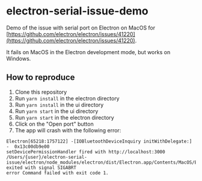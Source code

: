 # electron-serial-issue-demo

Demo of the issue with serial port on Electron on MacOS
for [https://github.com/electron/electron/issues/41220](https://github.com/electron/electron/issues/41220).

It fails on MacOS in the Electron development mode, but works on Windows.

## How to reproduce

1. Clone this repository
2. Run `yarn install` in the electron directory
3. Run `yarn install` in the ui directory
4. Run `yarn start` in the ui directory
5. Run `yarn start` in the electron directory
6. Click on the "Open port" button
7. The app will crash with the following error:

```
Electron[65218:1757122] -[IOBluetoothDeviceInquiry initWithDelegate:] -  0x13c00db9e00
setDevicePermissionHandler fired with http://localhost:3000
/Users/{user}/electron-serial-issue/electron/node_modules/electron/dist/Electron.app/Contents/MacOS/Electron exited with signal SIGABRT
error Command failed with exit code 1.
```
